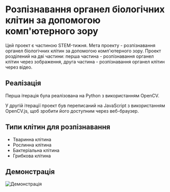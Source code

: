 Розпізнавання органел біологічних клітин за допомогою комп'ютерного зору
======================================================================

Цей проект є частиною STEM-тижня. Мета проекту - розпізнавання органел біологічних клітин за допомогою комп'ютерного зору. Проект розділений на дві частини: перша частина - розпізнавання органел клітин через зображення, друга частина - розпізнавання органел клітин через відео. 

## Реалізація

Перша ітерація була реалізована на Python з використанням OpenCV.

У другій ітерації проект був переписаний на JavaScript з використанням OpenCV.js, щоб зробити його доступним через веб-браузер.

## Типи клітин для розпізнавання

- Тваринна клітина
- Рослинна клітина
- Бактеріальна клітина
- Грибкова клітина

## Демонстрація

![Демонстрація](demo.gif)

